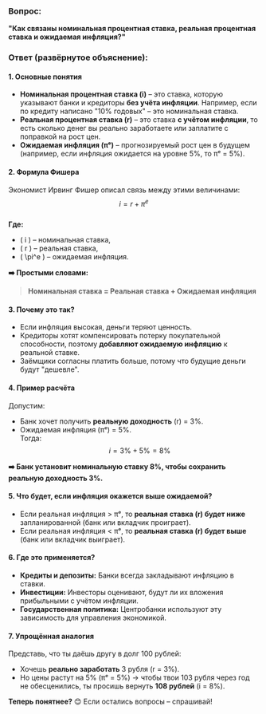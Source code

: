 ### **Вопрос:**  
**"Как связаны номинальная процентная ставка, реальная процентная ставка и ожидаемая инфляция?"**  

### **Ответ (развёрнутое объяснение):**  

#### **1. Основные понятия**  
- **Номинальная процентная ставка (i)** – это ставка, которую указывают банки и кредиторы **без учёта инфляции**. Например, если по кредиту написано "10% годовых" – это номинальная ставка.  
- **Реальная процентная ставка (r)** – это ставка **с учётом инфляции**, то есть сколько денег вы реально заработаете или заплатите с поправкой на рост цен.  
- **Ожидаемая инфляция (πᵉ)** – прогнозируемый рост цен в будущем (например, если инфляция ожидается на уровне 5%, то πᵉ = 5%).  

#### **2. Формула Фишера**  
Экономист Ирвинг Фишер описал связь между этими величинами:  
$$
i = r + \pi^e  
$$  
**Где:**  
- \( i \) – номинальная ставка,  
- \( r \) – реальная ставка,  
- \( \pi^e \) – ожидаемая инфляция.  

**➡️ Простыми словами:**  
> **Номинальная ставка = Реальная ставка + Ожидаемая инфляция**  

#### **3. Почему это так?**  
- Если инфляция высокая, деньги теряют ценность.  
- Кредиторы хотят компенсировать потерку покупательной способности, поэтому **добавляют ожидаемую инфляцию** к реальной ставке.  
- Заёмщики согласны платить больше, потому что будущие деньги будут "дешевле".  

#### **4. Пример расчёта**  
Допустим:  
- Банк хочет получить **реальную доходность** (r) = 3%.  
- Ожидаемая инфляция (πᵉ) = 5%.  
Тогда:  
$$i = 3\% + 5\% = 8\%  $$

**➡️ Банк установит номинальную ставку 8%, чтобы сохранить реальную доходность 3%.**  

#### **5. Что будет, если инфляция окажется выше ожидаемой?**  
- Если реальная инфляция > πᵉ, то **реальная ставка (r) будет ниже** запланированной (банк или вкладчик проиграет).  
- Если реальная инфляция < πᵉ, то **реальная ставка (r) будет выше** (банк или вкладчик выиграет).  

#### **6. Где это применяется?**  
- **Кредиты и депозиты:** Банки всегда закладывают инфляцию в ставки.  
- **Инвестиции:** Инвесторы оценивают, будут ли их вложения прибыльными с учётом инфляции.  
- **Государственная политика:** Центробанки используют эту зависимость для управления экономикой.  

#### **7. Упрощённая аналогия**  
Представь, что ты даёшь другу в долг 100 рублей:  
- Хочешь **реально заработать** 3 рубля (r = 3%).  
- Но цены растут на 5% (πᵉ = 5%) → чтобы твои 103 рубля через год не обесценились, ты просишь вернуть **108 рублей** (i = 8%).  

**Теперь понятнее?** 😊 Если остались вопросы – спрашивай!